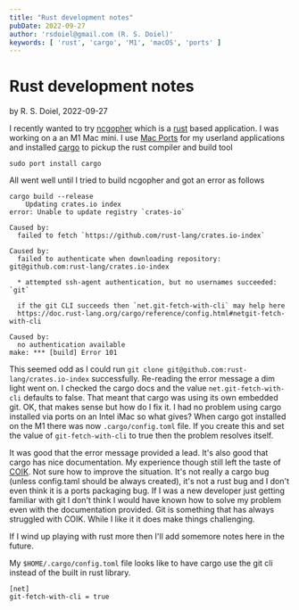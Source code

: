 ```yaml
---
title: "Rust development notes"
pubDate: 2022-09-27
author: 'rsdoiel@gmail.com (R. S. Doiel)'
keywords: [ 'rust', 'cargo', 'M1', 'macOS', 'ports' ]
---
```


Rust development notes
======================

by R. S. Doiel, 2022-09-27

I recently wanted to try [ncgopher](https://github.com/jansc/ncgopher) which is a [rust](https://rust-lang.org) based application. I was working on a an M1 Mac mini. I use [Mac Ports](https://www.macports.org) for my userland applications and installed [cargo](https://doc.rust-lang.org/cargo/) to pickup the rust compiler and build tool

```shell
sudo port install cargo
```

All went well until I tried to build ncgopher and got an error as follows

```
cargo build --release
    Updating crates.io index
error: Unable to update registry `crates-io`

Caused by:
  failed to fetch `https://github.com/rust-lang/crates.io-index`

Caused by:
  failed to authenticate when downloading repository: git@github.com:rust-lang/crates.io-index

  * attempted ssh-agent authentication, but no usernames succeeded: `git`

  if the git CLI succeeds then `net.git-fetch-with-cli` may help here
  https://doc.rust-lang.org/cargo/reference/config.html#netgit-fetch-with-cli

Caused by:
  no authentication available
make: *** [build] Error 101
```

This seemed odd as I could run `git clone git@github.com:rust-lang/crates.io-index` successfully. Re-reading the error message a dim light went on. I checked the cargo docs and the value `net.git-fetch-with-cli` defaults to false. That meant that cargo was using its own embedded git. OK, that makes sense but how do I fix it. I had no problem using cargo installed via ports on an Intel iMac so what gives? When cargo got installed on the M1 there was now `.cargo/config.toml` file. If you create this and set the value of `git-fetch-with-cli` to true then the problem resolves itself.

It was good that the error message provided a lead. It's also good that cargo has nice documentation. My experience though still left the taste of [COIK](https://www.urbandictionary.com/define.php?term=coik). Not sure how to improve the situation. It's not really a cargo bug (unless config.taml should be always created), it's not a rust bug and I don't even think it is a ports packaging bug.  If I was a new developer just getting familiar with git I don't think I would have known how to solve my problem even with the documentation provided. Git is something that has always struggled with COIK. While I like it it does make things challenging.

If I wind up playing with rust more then I'll add somemore notes here in the future.

My `$HOME/.cargo/config.toml` file looks like to have cargo use the git cli instead of the built in rust library.

```
[net]
git-fetch-with-cli = true
```





